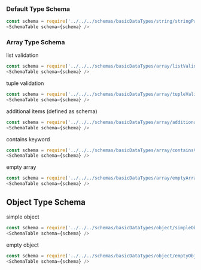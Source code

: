 ### Default Type Schema
```js
const schema = require('../../../schemas/basicDataTypes/string/stringPattern.json');
<SchemaTable schema={schema} />
```

### Array Type Schema

list validation
```js
const schema = require('../../../schemas/basicDataTypes/array/listValidation.json');
<SchemaTable schema={schema} />
```

tuple validation
```js
const schema = require('../../../schemas/basicDataTypes/array/tupleValidation.json');
<SchemaTable schema={schema} />
```

additional items (defined as schema)
```js
const schema = require('../../../schemas/basicDataTypes/array/additionalItems.json');
<SchemaTable schema={schema} />
```

contains keyword
```js
const schema = require('../../../schemas/basicDataTypes/array/containsValidation.json');
<SchemaTable schema={schema} />
```

empty array
```js
const schema = require('../../../schemas/basicDataTypes/array/emptyArray.json');
<SchemaTable schema={schema} />
```

## Object Type Schema

simple object
```js
const schema = require('../../../schemas/basicDataTypes/object/simpleObject.json');
<SchemaTable schema={schema} />
```

empty object
```js
const schema = require('../../../schemas/basicDataTypes/object/emptyObject.json');
<SchemaTable schema={schema} />
```
